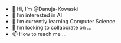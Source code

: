 - 👋 Hi, I’m @Danuja-Kowaski
- 👀 I’m interested in AI
- 🌱 I’m currently learning Computer Science 
- 💞️ I’m looking to collaborate on ...
- 📫 How to reach me ...

<!---
Danuja-Kowaski/Danuja-Kowaski is a ✨ special ✨ repository because its `README.md` (this file) appears on your GitHub profile.
You can click the Preview link to take a look at your changes.
--->
